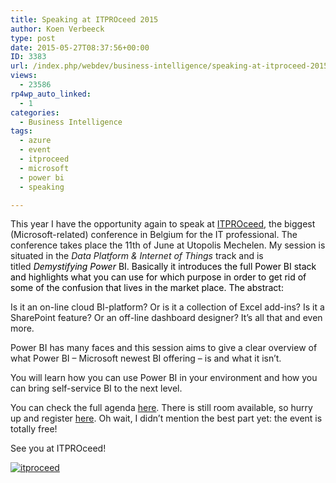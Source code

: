 ```yaml
---
title: Speaking at ITPROceed 2015
author: Koen Verbeeck
type: post
date: 2015-05-27T08:37:56+00:00
ID: 3383
url: /index.php/webdev/business-intelligence/speaking-at-itproceed-2015/
views:
  - 23586
rp4wp_auto_linked:
  - 1
categories:
  - Business Intelligence
tags:
  - azure
  - event
  - itproceed
  - microsoft
  - power bi
  - speaking

---
```

This year I have the opportunity again to speak at [ITPROceed][1], the biggest (Microsoft-related) conference in Belgium for the IT professional. The conference takes place the 11th of June at Utopolis Mechelen. My session is situated in the _Data Platform & Internet of Things_ track and is titled _<span style="color: #000000">Demystifying Power</span>_ <span style="color: #000000">BI. Basically it introduces the full Power BI stack and highlights what you can use for which purpose in order to get rid of some of the confusion that lives in the market place. The abstract:</span>

Is it an on-line cloud BI-platform? Or is it a collection of Excel add-ins? Is it a SharePoint feature? Or an off-line dashboard designer? It’s all that and even more.
  
Power BI has many faces and this session aims to give a clear overview of what Power BI – Microsoft newest BI offering – is and what it isn’t.
  
You will learn how you can use Power BI in your environment and how you can bring self-service BI to the next level.

You can check the full agenda [here][2]. There is still room available, so hurry up and register [here][3]. Oh wait, I didn&#8217;t mention the best part yet: the event is totally free!

See you at ITPROceed!

[<img class="alignnone wp-image-3384" src="/wp-content/uploads/2015/05/itproceed.png" alt="itproceed" />][4]

 [1]: http://azure.itproceed.be/
 [2]: http://azure.itproceed.be/agenda/
 [3]: http://azure.itproceed.be/registration/
 [4]: /wp-content/uploads/2015/05/itproceed.png